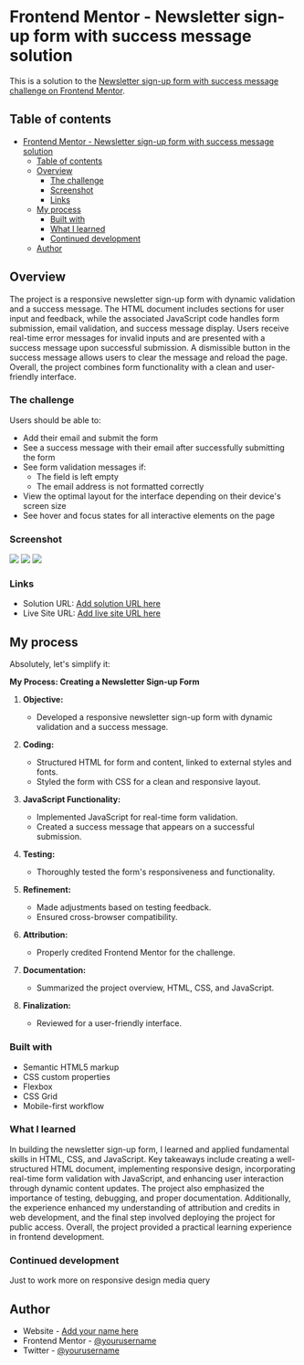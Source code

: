 # Frontend Mentor - Newsletter sign-up form with success message solution

This is a solution to the [Newsletter sign-up form with success message challenge on Frontend Mentor](https://www.frontendmentor.io/challenges/newsletter-signup-form-with-success-message-3FC1AZbNrv). 

## Table of contents

- [Frontend Mentor - Newsletter sign-up form with success message solution](#frontend-mentor---newsletter-sign-up-form-with-success-message-solution)
  - [Table of contents](#table-of-contents)
  - [Overview](#overview)
    - [The challenge](#the-challenge)
    - [Screenshot](#screenshot)
    - [Links](#links)
  - [My process](#my-process)
    - [Built with](#built-with)
    - [What I learned](#what-i-learned)
    - [Continued development](#continued-development)
  - [Author](#author)
  


## Overview

The project is a responsive newsletter sign-up form with dynamic validation and a success message. The HTML document includes sections for user input and feedback, while the associated JavaScript code handles form submission, email validation, and success message display. Users receive real-time error messages for invalid inputs and are presented with a success message upon successful submission. A dismissible button in the success message allows users to clear the message and reload the page. Overall, the project combines form functionality with a clean and user-friendly interface.


### The challenge

Users should be able to:

- Add their email and submit the form
- See a success message with their email after successfully submitting the form
- See form validation messages if:
  - The field is left empty
  - The email address is not formatted correctly
- View the optimal layout for the interface depending on their device's screen size
- See hover and focus states for all interactive elements on the page

### Screenshot

![](./assets/images/email_form.png)
![](./assets/images/mobile_validation.png)
![](./assets/images/validation.png)

### Links

- Solution URL: [Add solution URL here](https://your-solution-url.com)
- Live Site URL: [Add live site URL here](https://your-live-site-url.com)

## My process
Absolutely, let's simplify it:

**My Process: Creating a Newsletter Sign-up Form**

1. **Objective:**
   - Developed a responsive newsletter sign-up form with dynamic validation and a success message.

2. **Coding:**
   - Structured HTML for form and content, linked to external styles and fonts.
   - Styled the form with CSS for a clean and responsive layout.

3. **JavaScript Functionality:**
   - Implemented JavaScript for real-time form validation.
   - Created a success message that appears on a successful submission.

4. **Testing:**
   - Thoroughly tested the form's responsiveness and functionality.

5. **Refinement:**
   - Made adjustments based on testing feedback.
   - Ensured cross-browser compatibility.

6. **Attribution:**
   - Properly credited Frontend Mentor for the challenge.

7. **Documentation:**
   - Summarized the project overview, HTML, CSS, and JavaScript.

8. **Finalization:**
   - Reviewed for a user-friendly interface.


### Built with

- Semantic HTML5 markup
- CSS custom properties
- Flexbox
- CSS Grid
- Mobile-first workflow


### What I learned
In building the newsletter sign-up form, I learned and applied fundamental skills in HTML, CSS, and JavaScript. Key takeaways include creating a well-structured HTML document, implementing responsive design, incorporating real-time form validation with JavaScript, and enhancing user interaction through dynamic content updates. The project also emphasized the importance of testing, debugging, and proper documentation. Additionally, the experience enhanced my understanding of attribution and credits in web development, and the final step involved deploying the project for public access. Overall, the project provided a practical learning experience in frontend development.


### Continued development

Just to work more on responsive design media query

## Author

- Website - [Add your name here](https://www.your-site.com)
- Frontend Mentor - [@yourusername](https://www.frontendmentor.io/profile/yourusername)
- Twitter - [@yourusername](https://www.twitter.com/yourusername)
